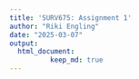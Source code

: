 ```yaml
---
title: 'SURV675: Assignment 1'
author: "Riki Engling"
date: "2025-03-07"
output: 
  html_document:
          keep_md: true
---
```


